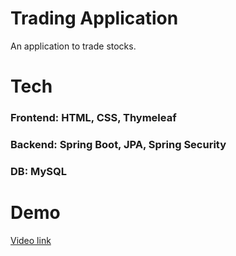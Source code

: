 
# Trading Application

An application to trade stocks.

# Tech
### Frontend: HTML, CSS, Thymeleaf
### Backend: Spring Boot, JPA, Spring Security
### DB: MySQL

# Demo

[Video link](https://vimeo.com/688384481)

